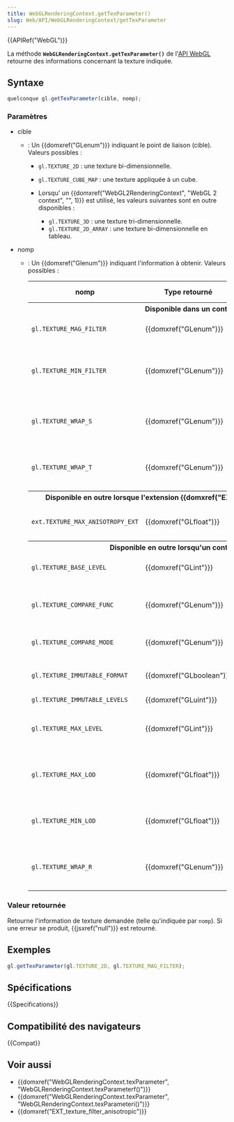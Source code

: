 ```yaml
---
title: WebGLRenderingContext.getTexParameter()
slug: Web/API/WebGLRenderingContext/getTexParameter
---
```


{{APIRef("WebGL")}}

La méthode **`WebGLRenderingContext.getTexParameter()`** de l'[API WebGL](/fr-FR/docs/Web/API/WebGL_API) retourne des informations concernant la texture indiquée.

## Syntaxe

```js
quelconque gl.getTexParameter(cible, nomp);
```

### Paramètres

- cible

  - : Un {{domxref("GLenum")}} indiquant le point de liaison (cible). Valeurs possibles :

    - `gl.TEXTURE_2D`&nbsp;: une texture bi-dimensionnelle.
    - `gl.TEXTURE_CUBE_MAP`&nbsp;: une texture appliquée à un cube.
    - Lorsqu' un {{domxref("WebGL2RenderingContext", "WebGL 2 context", "", 1)}} est utilisé, les valeurs suivantes sont en outre disponibles :

      - `gl.TEXTURE_3D`&nbsp;: une texture tri-dimensionnelle.
      - `gl.TEXTURE_2D_ARRAY`&nbsp;: une texture bi-dimensionnelle en tableau.

- nomp

  - : Un {{domxref("Glenum")}} indiquant l'information à obtenir. Valeurs possibles :

    <table class="standard-table">
      <thead>
        <tr>
          <th scope="col">nomp</th>
          <th scope="col">Type retourné</th>
          <th scope="col">Description</th>
          <th scope="col">Valeurs retournées possibles</th>
        </tr>
      </thead>
      <tbody>
        <tr>
          <th colspan="4">Disponible dans un contexte WebGL 1</th>
        </tr>
        <tr>
          <td><code>gl.TEXTURE_MAG_FILTER</code></td>
          <td>{{domxref("GLenum")}}</td>
          <td>Filtre de grossissement de texture</td>
          <td>
            <code>gl.LINEAR</code> (valeur par défaut), <code>gl.NEAREST</code>.
          </td>
        </tr>
        <tr>
          <td><code>gl.TEXTURE_MIN_FILTER</code></td>
          <td>{{domxref("GLenum")}}</td>
          <td>Filtre de réduction de texture</td>
          <td>
            <code>gl.LINEAR</code>, <code>gl.NEAREST</code>,
            <code>gl.NEAREST_MIPMAP_NEAREST</code>,
            <code>gl.LINEAR_MIPMAP_NEAREST</code>,
            <code>gl.NEAREST</code>_MIPMAP_LINEAR (valeur par défaut),
            <code>gl.LINEAR_MIPMAP_LINEAR</code>.
          </td>
        </tr>
        <tr>
          <td><code>gl.TEXTURE_WRAP_S</code></td>
          <td>{{domxref("GLenum")}}</td>
          <td>Fonction d'emballage pour la coordonnée de texture <code>s</code></td>
          <td>
            <code>gl.REPEAT</code> (valeur par défaut),
            <code>gl.CLAMP_TO_EDGE</code>, <code>gl.MIRRORED_REPEAT</code>.
          </td>
        </tr>
        <tr>
          <td><code>gl.TEXTURE_WRAP_T</code></td>
          <td>{{domxref("GLenum")}}</td>
          <td>Fonction d'emballage pour la coordonnée de texture <code>t</code></td>
          <td>
            <code>gl.REPEAT</code> (valeur par défaut),
            <code>gl.CLAMP_TO_EDGE</code>, <code>gl.MIRRORED_REPEAT</code>.
          </td>
        </tr>
        <tr>
          <th colspan="4">
            Disponible en outre lorsque l'extension
            {{domxref("EXT_texture_filter_anisotropic")}} est
            utilisée
          </th>
        </tr>
        <tr>
          <td><code>ext.TEXTURE_MAX_ANISOTROPY_EXT</code></td>
          <td>{{domxref("GLfloat")}}</td>
          <td>Anisotropie maximum pour une texture</td>
          <td>Toutes valeurs float.</td>
        </tr>
        <tr>
          <th colspan="4">
            Disponible en outre lorsqu'un contexte WebGL 2 est utilisé
          </th>
        </tr>
        <tr>
          <td><code>gl.TEXTURE_BASE_LEVEL</code></td>
          <td>{{domxref("GLint")}}</td>
          <td>Niveau de mipmap de texture</td>
          <td>Toutes valeurs int.</td>
        </tr>
        <tr>
          <td><code>gl.TEXTURE_COMPARE_FUNC</code></td>
          <td>{{domxref("GLenum")}}</td>
          <td>Fonction de comparaison</td>
          <td>
            <code>gl.LEQUAL</code> (valeurs par défaut), <code>gl.GEQUAL</code>,
            <code>gl.LESS</code>, <code>gl.GREATER</code>, <code>gl.EQUAL</code>,
            <code>gl.NOTEQUAL</code>, <code>gl.ALWAYS</code>, <code>gl.NEVER</code>.
          </td>
        </tr>
        <tr>
          <td><code>gl.TEXTURE_COMPARE_MODE</code></td>
          <td>{{domxref("GLenum")}}</td>
          <td>Mode de comparaison de texture</td>
          <td>
            <code>gl.NONE</code> (valeur par défaut),
            <code>gl.COMPARE_REF_TO_TEXTURE</code>.
          </td>
        </tr>
        <tr>
          <td><code>gl.TEXTURE_IMMUTABLE_FORMAT</code></td>
          <td>{{domxref("GLboolean")}}</td>
          <td>Immuabilité du format et de la taille de la texture</td>
          <td>true ou false.</td>
        </tr>
        <tr>
          <td><code>gl.TEXTURE_IMMUTABLE_LEVELS</code></td>
          <td>{{domxref("GLuint")}}</td>
          <td>?</td>
          <td>Toutes valeurs uint.</td>
        </tr>
        <tr>
          <td><code>gl.TEXTURE_MAX_LEVEL</code></td>
          <td>{{domxref("GLint")}}</td>
          <td>Niveau maximum de mipmap de texture en tableau</td>
          <td>Toutes valeurs int.</td>
        </tr>
        <tr>
          <td><code>gl.TEXTURE_MAX_LOD</code></td>
          <td>{{domxref("GLfloat")}}</td>
          <td>Valeur de niveau-de-détail maximum de texture</td>
          <td>Toutes valeurs float.</td>
        </tr>
        <tr>
          <td><code>gl.TEXTURE_MIN_LOD</code></td>
          <td>{{domxref("GLfloat")}}</td>
          <td>Valeur de niveau-de-détail minimum de texture</td>
          <td>Toutes valeurs float.</td>
        </tr>
        <tr>
          <td><code>gl.TEXTURE_WRAP_R</code></td>
          <td>{{domxref("GLenum")}}</td>
          <td>
            Fonction d'emballage pour la coordonnée de texture <code>r</code>
          </td>
          <td>
            <code>gl.REPEAT</code> (valeur par défaut),
            <code>gl.CLAMP_TO_EDGE</code>, <code>gl.MIRRORED_REPEAT</code>.
          </td>
        </tr>
      </tbody>
    </table>

### Valeur retournée

Retourne l'information de texture demandée (telle qu'indiquée par `nomp`). Si une erreur se produit, {{jsxref("null")}} est retourné.

## Exemples

```js
gl.getTexParameter(gl.TEXTURE_2D, gl.TEXTURE_MAG_FILTER);
```

## Spécifications

{{Specifications}}

## Compatibilité des navigateurs

{{Compat}}

## Voir aussi

- {{domxref("WebGLRenderingContext.texParameter", "WebGLRenderingContext.texParameterf()")}}
- {{domxref("WebGLRenderingContext.texParameter", "WebGLRenderingContext.texParameteri()")}}
- {{domxref("EXT_texture_filter_anisotropic")}}
